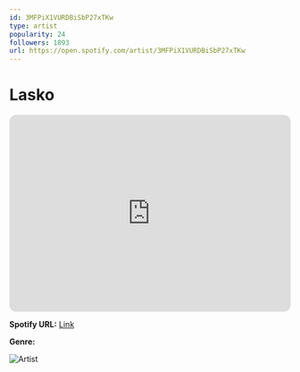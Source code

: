 ```yaml
---
id: 3MFPiX1VURDBiSbP27xTKw
type: artist
popularity: 24
followers: 1893
url: https://open.spotify.com/artist/3MFPiX1VURDBiSbP27xTKw
---
```

# Lasko

<iframe style="border-radius:12px" src="https://open.spotify.com/embed/artist/3MFPiX1VURDBiSbP27xTKw" width="100%" height="352" frameBorder="0" allowfullscreen="" allow="autoplay; clipboard-write; encrypted-media; fullscreen; picture-in-picture" loading="lazy"></iframe>

**Spotify URL:** [Link](https://open.spotify.com/artist/3MFPiX1VURDBiSbP27xTKw)

**Genre:** 

![Artist](https://i.scdn.co/image/ab6761610000e5eb8e9887f599ae0cfd4fa5c900)
